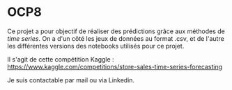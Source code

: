 # OCP8
Ce projet a pour objectif de réaliser des prédictions grâce aux méthodes de *time series*.
On a d'un côté les jeux de données au format .csv, et de l'autre les différentes versions des notebooks utilisés pour ce projet.

Il s'agit de cette compétition Kaggle : https://www.kaggle.com/competitions/store-sales-time-series-forecasting

Je suis contactable par mail ou via Linkedin.
